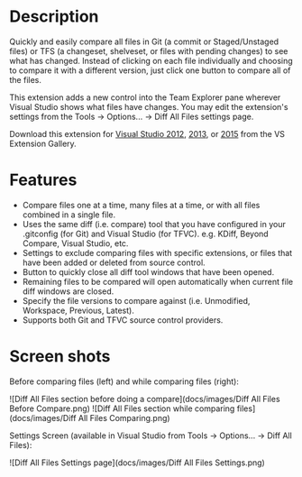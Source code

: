# Description

Quickly and easily compare all files in Git (a commit or Staged/Unstaged files) or TFS (a changeset, shelveset, or files with pending changes) to see what has changed. Instead of clicking on each file individually and choosing to compare it with a different version, just click one button to compare all of the files.

This extension adds a new control into the Team Explorer pane wherever Visual Studio shows what files have changes. You may edit the extension's settings from the Tools -> Options... -> Diff All Files settings page.

Download this extension for [Visual Studio 2012](https://visualstudiogallery.msdn.microsoft.com/a1091118-9765-4554-bc7f-0227028310d5), [2013](https://visualstudiogallery.msdn.microsoft.com/d8d61cc9-6660-41af-b8d0-0f8403b4b39c), or [2015](https://visualstudiogallery.msdn.microsoft.com/e6390f80-c953-4896-bd93-a7dfeba9887b) from the VS Extension Gallery.

# Features

* Compare files one at a time, many files at a time, or with all files combined in a single file.
* Uses the same diff (i.e. compare) tool that you have configured in your .gitconfig (for Git) and Visual Studio (for TFVC). e.g. KDiff, Beyond Compare, Visual Studio, etc.
* Settings to exclude comparing files with specific extensions, or files that have been added or deleted from source control.
* Button to quickly close all diff tool windows that have been opened.
* Remaining files to be compared will open automatically when current file diff windows are closed.
* Specify the file versions to compare against (i.e. Unmodified, Workspace, Previous, Latest).
* Supports both Git and TFVC source control providers.

# Screen shots

Before comparing files (left) and while comparing files (right):

![Diff All Files section before doing a compare](docs/images/Diff All Files Before Compare.png) ![Diff All Files section while comparing files](docs/images/Diff All Files Comparing.png)

Settings Screen (available in Visual Studio from Tools -> Options... -> Diff All Files):

![Diff All Files Settings page](docs/images/Diff All Files Settings.png)
 